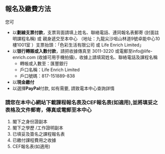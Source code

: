 <h2>報名及繳費方法</h2>

<p>您可</p>

<ul>
  <li>以<strong>劃線支票付款</strong>，支票背面請填上姓名、聯絡電話、連同報名表郵寄 (封面註明課程名稱) 或 親身遞交至本中心
  （地址：九龍尖沙咀山林道9號卓能中心10樓1001室 ）支票抬頭：「色彩生活有限公司 或 Life Enrich Limited」</li>
  <li>以<strong>银行轉賬或入數付款</strong>，請把收據傳真至 3011-3220 或電郵至info@life-enrich.com (收據可用手機拍攝)，收據上請填寫姓名、聯絡電話及課程名稱
  <ul><li>轉帳或入數至：匯豐銀行</li>
  <li>戶口名稱：Life Enrich Limited</li>
  <li>戶口號碼：817-151889-838</li></ul></li>
  <li>以<strong>現金繳付</strong></li>
  <li>以選擇<strong>PayPal</strong>付款, 如有需要, 請致電本中心查詢詳情</li>
</ul>

<h3>請您在本中心網站下載課程報名表及CEF報名表(如適用),並將填妥之表格及文件郵寄，傳真或電郵至本中心</h3>

<ol>
  <li>閣下之身份證副本</li>
  <li>閣下之學歷 /工作證明副本</li>
  <li>已填妥及簽名之課程報名表</li>
  <li>已繳付課程費用之收據</li>
  <li>CEF報名表(如適用)</li>
</ol>
